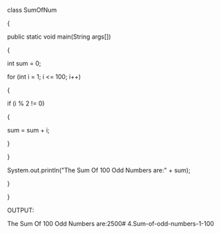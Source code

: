 class SumOfNum

{

public static void main(String args[])

{

int sum = 0;

for (int i = 1; i <= 100; i++)

{

if (i % 2 != 0)

{

sum = sum + i;

}

}

System.out.println("The Sum Of 100 Odd Numbers are:" + sum);

}

}

OUTPUT:

The Sum Of 100 Odd Numbers are:2500# 4.Sum-of-odd-numbers-1-100
